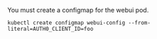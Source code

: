 You must create a configmap for the webui pod.

    kubectl create configmap webui-config --from-literal=AUTH0_CLIENT_ID=foo
